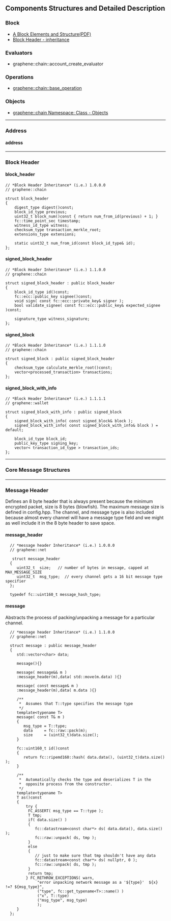 ## Components Structures and Detailed Description

### Block
- [A Block Elements and Structure(PDF)](../knowledge_base/shared_files/structures/BitShares-Block-Structurev1.pdf)
- [Block Header - inheritance](README.md#block-header)


### Evaluators
- graphene::chain::account_create_evaluator 


### Operations 
- [graphene::chain::base_operation](../components/operations.md#bitshares-core---graphenechain)

### Objects
- [graphene::chain Namespace: Class - Objects](../components/objects.md#bitshares-core---graphenechain)


***

### Address
#### address




***

### Block Header

#### block_header

    // *Block Header Inheritance* (i.e.) 1.0.0.0 
    // graphene::chain
    
    struct block_header
    {
        digest_type digest()const;
        block_id_type previous;
        uint32_t block_num()const { return num_from_id(previous) + 1; }
        fc::time_point_sec timestamp;
        witness_id_type witness;
        checksum_type transaction_merkle_root;
        extensions_type extensions;

        static uint32_t num_from_id(const block_id_type& id);
    };

 
#### signed_block_header
 
    // *Block Header Inheritance* (i.e.) 1.1.0.0
    // graphene::chain
        
    struct signed_block_header : public block_header
    {
        block_id_type id()const;
        fc::ecc::public_key signee()const;
        void sign( const fc::ecc::private_key& signer );
        bool validate_signee( const fc::ecc::public_key& expected_signee )const;

        signature_type witness_signature;
    };
 
#### signed_block
 
    // *Block Header Inheritance* (i.e.) 1.1.1.0
    // graphene::chain
        
    struct signed_block : public signed_block_header
    {
        checksum_type calculate_merkle_root()const;
        vector<processed_transaction> transactions;
    };

 
#### signed_block_with_info 
  
    // *Block Header Inheritance* (i.e.) 1.1.1.1
    // graphene::wallet
    
    struct signed_block_with_info : public signed_block
    {
        signed_block_with_info( const signed_block& block );
        signed_block_with_info( const signed_block_with_info& block ) = default;

        block_id_type block_id;
        public_key_type signing_key;
        vector< transaction_id_type > transaction_ids;
    };
 
 ***
 
 ### Core Message Structures
 
 #### 
 
 
 ####
 
 
 
 
 ***

 ### Message Header
 Defines an 8 byte header that is always present because the minimum encrypted packet, size is 8 bytes (blowfish).  The maximum message size is defined in config.hpp. The channel, and message type is also included because almost every channel will have a message type field and we might as well include it in the 8 byte header to save space.
 
 #### message_header
 
      // *message header Inheritance* (i.e.) 1.0.0.0 
      // graphene::net

       struct message_header
      {
         uint32_t  size;   // number of bytes in message, capped at MAX_MESSAGE_SIZE
         uint32_t  msg_type;  // every channel gets a 16 bit message type specifier
      };

      typedef fc::uint160_t message_hash_type;

#### message
Abstracts the process of packing/unpacking a message for a particular channel.

      // *message header Inheritance* (i.e.) 1.1.0.0 
      // graphene::net

      struct message : public message_header
      {
         std::vector<char> data;

         message(){}

         message( message&& m )
         :message_header(m),data( std::move(m.data) ){}

         message( const message& m )
         :message_header(m),data( m.data ){}

         /**
          *  Assumes that T::type specifies the message type
          */
         template<typename T>
         message( const T& m ) 
         {
            msg_type = T::type;
            data     = fc::raw::pack(m);
            size     = (uint32_t)data.size();
         }

         fc::uint160_t id()const
         {
            return fc::ripemd160::hash( data.data(), (uint32_t)data.size() );
         }

         /**
          *  Automatically checks the type and deserializes T in the
          *  opposite process from the constructor.
          */
         template<typename T>
         T as()const 
         {
             try {
              FC_ASSERT( msg_type == T::type );
              T tmp;
              if( data.size() )
              {
                 fc::datastream<const char*> ds( data.data(), data.size() );
                 fc::raw::unpack( ds, tmp );
              }
              else
              {
                 // just to make sure that tmp shouldn't have any data
                 fc::datastream<const char*> ds( nullptr, 0 );
                 fc::raw::unpack( ds, tmp );
              }
              return tmp;
             } FC_RETHROW_EXCEPTIONS( warn, 
                  "error unpacking network message as a '${type}'  ${x} !=? ${msg_type}", 
                  ("type", fc::get_typename<T>::name() )
                  ("x", T::type)
                  ("msg_type", msg_type)
                  );
         }
      };


